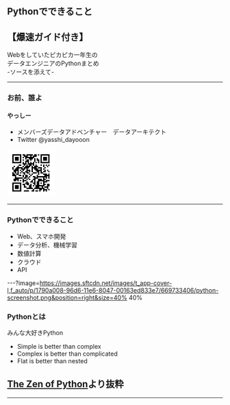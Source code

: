 ## Pythonでできること  
## 【爆速ガイド付き】
Webをしていたピカピカ一年生の  
データエンジニアのPythonまとめ  
-ソースを添えて-

---

### お前、誰よ
#### やっしー
- メンバーズデータアドベンチャー　データアーキテクト
- Twitter @yasshi_dayooon

![Portfolio](qr20200630152708240.png)

---

### Pythonでできること

- Web、スマホ開発
- データ分析、機械学習
- 数値計算
- クラウド
- API

---?image=https://images.sftcdn.net/images/t_app-cover-l,f_auto/p/1790a008-96d6-11e6-8047-00163ed833e7/669733406/python-screenshot.png&position=right&size=40% 40%

### Pythonとは

みんな大好きPython  
- Simple is better than complex
- Complex is better than complicated
- Flat is better than nested

[The Zen of Python](https://www.pythonic-exam.com/pythonic)より抜粋
---
---
